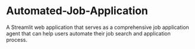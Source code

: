 # Automated-Job-Application
A Streamlit web application that serves as a comprehensive job application agent that can help users automate their job search and application process.
